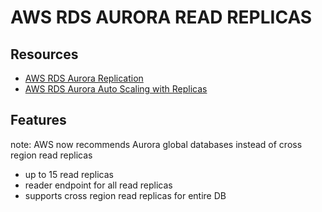 # AWS RDS AURORA READ REPLICAS

## Resources

- [AWS RDS Aurora Replication](https://docs.aws.amazon.com/AmazonRDS/latest/AuroraUserGuide/Aurora.Replication.html)
- [AWS RDS Aurora Auto Scaling with Replicas](https://docs.aws.amazon.com/AmazonRDS/latest/AuroraUserGuide/Aurora.Integrating.AutoScaling.html)

## Features

note: AWS now recommends Aurora global databases instead of cross region read replicas

- up to 15 read replicas
- reader endpoint for all read replicas
- supports cross region read replicas for entire DB